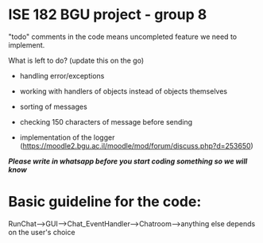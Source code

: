 # ISE 182 BGU project - group 8

"todo" comments in the code means uncompleted feature we need to implement.

What is left to do? (update this on the go)

- handling error/exceptions

- working with handlers of objects instead of objects themselves

- sorting of messages

- checking 150 characters of message before sending

- implementation of the logger (https://moodle2.bgu.ac.il/moodle/mod/forum/discuss.php?d=253650)


***Please write in whatsapp before you start coding something so we will know***

# Basic guideline for the code: 

RunChat-->GUI-->Chat_EventHandler-->Chatroom-->anything else depends on the user's choice
